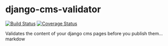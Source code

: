 # django-cms-validator

[![Build Status](https://travis-ci.org/moccu/django-cms-validator.svg?branch=master)](https://travis-ci.org/moccu/django-cms-validator)
[![Coverage Status](https://coveralls.io/repos/github/moccu/django-cms-validator/badge.svg?branch=master)](https://coveralls.io/github/moccu/django-cms-validator?branch=master)

Validates the content of your django cms pages before you publish them...
markdow
